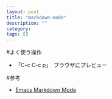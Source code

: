 ```yaml
---
layout: post
title: "markdown-mode"
description: ""
category: 
tags: []
---
```

#よく使う操作

- 「C-c C-c p」　ブラウザにプレビュー

#参考
- [Emacs Markdown Mode](http://jblevins.org/projects/markdown-mode/)







